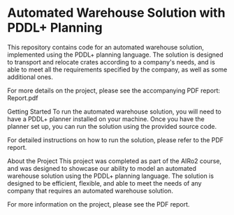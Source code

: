 # Automated Warehouse Solution with PDDL+ Planning
This repository contains code for an automated warehouse solution, implemented using the PDDL+ planning language. The solution is designed to transport and relocate crates according to a company's needs, and is able to meet all the requirements specified by the company, as well as some additional ones.

For more details on the project, please see the accompanying PDF report: Report.pdf

Getting Started
To run the automated warehouse solution, you will need to have a PDDL+ planner installed on your machine. Once you have the planner set up, you can run the solution using the provided source code.

For detailed instructions on how to run the solution, please refer to the PDF report.

About the Project
This project was completed as part of the AIRo2 course, and was designed to showcase our ability to model an automated warehouse solution using the PDDL+ planning language. The solution is designed to be efficient, flexible, and able to meet the needs of any company that requires an automated warehouse solution.

For more information on the project, please see the PDF report.
